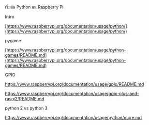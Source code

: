 เริ่มต้น Python บน Raspberry Pi

Intro

[https://www.raspberrypi.org/documentation/usage/python/](https://www.raspberrypi.org/documentation/usage/python/)

pygame

[https://www.raspberrypi.org/documentation/usage/python-games/README.md](https://www.raspberrypi.org/documentation/usage/python-games/README.md)

GPIO

https://www.raspberrypi.org/documentation/usage/gpio/README.md

https://www.raspberrypi.org/documentation/usage/gpio-plus-and-raspi2/README.md



python 2 vs python 3

https://www.raspberrypi.org/documentation/usage/python/more.md

